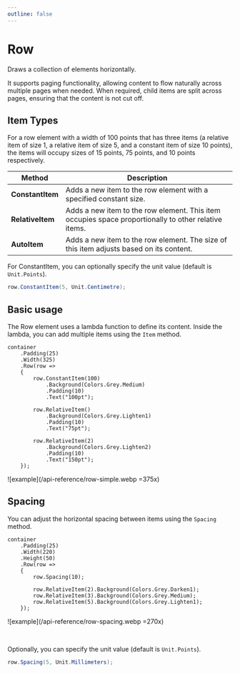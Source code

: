 ```yaml
---
outline: false
---
```



# Row

Draws a collection of elements horizontally.

It supports paging functionality, allowing content to flow naturally across multiple pages when needed.
When required, child items are split across pages, ensuring that the content is not cut off.


## Item Types

For a row element with a width of 100 points that has three items (a relative item of size 1, a relative item of size 5, and a constant item of size 10 points),
the items will occupy sizes of 15 points, 75 points, and 10 points respectively.

| Method           | Description                                                                                          |
|------------------|------------------------------------------------------------------------------------------------------|
| **ConstantItem** | Adds a new item to the row element with a specified constant size.                                   |
| **RelativeItem** | Adds a new item to the row element. This item occupies space proportionally to other relative items. |
| **AutoItem**     | Adds a new item to the row element. The size of this item adjusts based on its content.              |


For ConstantItem, you can optionally specify the unit value (default is `Unit.Points`).

```c#
row.ConstantItem(5, Unit.Centimetre);
```

<!--@include: tip-unit.md--> 


## Basic usage

The Row element uses a lambda function to define its content.
Inside the lambda, you can add multiple items using the `Item` method.

```c#{4,6,11,16}
container
    .Padding(25)
    .Width(325)
    .Row(row =>
    {
        row.ConstantItem(100)
            .Background(Colors.Grey.Medium)
            .Padding(10)
            .Text("100pt");

        row.RelativeItem()
            .Background(Colors.Grey.Lighten1)
            .Padding(10)
            .Text("75pt");

        row.RelativeItem(2)
            .Background(Colors.Grey.Lighten2)
            .Padding(10)
            .Text("150pt");
    });
```

![example](/api-reference/row-simple.webp =375x)


## Spacing

You can adjust the horizontal spacing between items using the `Spacing` method.

```c#{7}
container
    .Padding(25)
    .Width(220)
    .Height(50)
    .Row(row =>
    {
        row.Spacing(10);

        row.RelativeItem(2).Background(Colors.Grey.Darken1);
        row.RelativeItem(3).Background(Colors.Grey.Medium);
        row.RelativeItem(5).Background(Colors.Grey.Lighten1);
    });
```

![example](/api-reference/row-spacing.webp =270x)

<br>

Optionally, you can specify the unit value (default is `Unit.Points`).

```c#
row.Spacing(5, Unit.Millimeters);
```

<!--@include: tip-unit.md--> 
